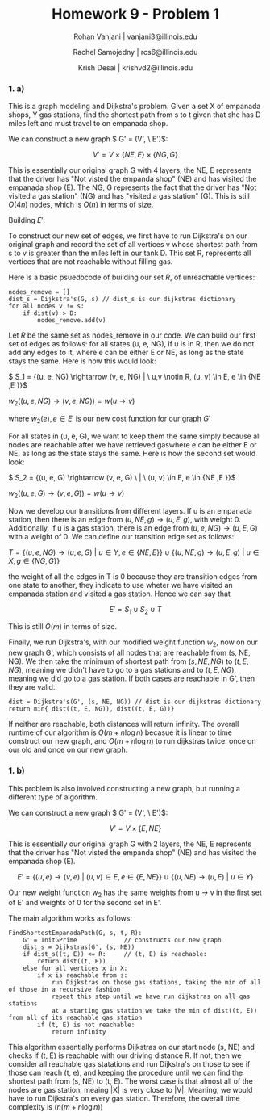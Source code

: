 <h1 style="text-align: center;">Homework 9 - Problem 1</h1>
<p style="text-align: center;">Rohan Vanjani | vanjani3@illinois.edu</p>
<p style="text-align: center;">Rachel Samojedny | rcs6@illinois.edu</p>
<p style="text-align: center;"> Krish Desai | krishvd2@illinois.edu</p>

### 1. a)

This is a graph modeling and Dijkstra's problem. Given a set X of empanada shops, Y gas stations, find the shortest path from s to t given that she has D miles left and must travel to on empanada shop.

We can construct a new graph $ G' = (V', \ E')$:

$$ V' = V \times \{NE, E\} \times \{NG, G\}$$

This is essentially our original graph G with 4 layers, the NE, E represents that the driver has "Not visted the empanda shop" (NE) and
has visited the empanada shop (E). The NG, G represents the fact that the driver has "Not visited a gas station" (NG) and has "visited a gas station" (G). This is still $O(4n)$ nodes, which is $O(n)$ in terms of size.

Building $E'$:

To construct our new set of edges, we first have to run Dijkstra's on our original graph and record the set of all vertices v whose shortest path from s to v is greater than the miles left in our tank D. This set R, represents all vertices that are not reachable without filling gas.

Here is a basic psuedocode of building our set $R$, of unreachable vertices:

```
nodes_remove = []
dist_s = Dijkstra's(G, s) // dist_s is our dijkstras dictionary
for all nodes v != s:
    if dist(v) > D:
        nodes_remove.add(v)
```

Let $R$ be the same set as nodes_remove in our code. We can build our first set of edges as follows: for all states (u, e, NG), if u is in R, then we do not add any edges to it, where e can be either E or NE, as long as the state stays the same. Here is how this would look:

$ S_1 = \{(u, e, NG) \rightarrow (v, e, NG) | \ u,v \notin R, (u, v) \in E, e \in \{NE ,E \}\}$

$w_2((u, e, NG) \rightarrow (v, e, NG)) = w(u \rightarrow v)$

where $w_2(e), e \in E'$ is our new cost function for our graph $G'$

For all states in (u, e, G), we want to keep them the same simply because all nodes are reachable after we have retrieved gaswhere e can be either E or NE, as long as the state stays the same. Here is how the second set would look:

$ S_2 = \{(u, e, G) \rightarrow (v, e, G) \ | \ (u, v) \in E, e \in \{NE ,E \}\}$

$w_2((u, e, G) \rightarrow (v, e, G)) = w(u \rightarrow v)$

Now we develop our transitions from different layers. If u is an empanada station, then there is an edge from $(u, NE, g) \rightarrow (u, E, g)$, with weight 0. Additionally, if u is a gas station, there is an edge from $(u, e, NG) \rightarrow (u, E, G)$ with a weight of 0. We can define our transition edge set as follows:

$T = \{ (u, e, NG) \rightarrow (u, e, G) \ | \ u \in Y, e \in \{NE ,E\} \} \ \cup \ \{ (u, NE, g) \rightarrow (u, E, g) \ | \ u \in X, g \in \{NG ,G\} \}$

the weight of all the edges in T is 0 because they are transition edges from one state to another, they indicate to use wheter we have visited an empanada station and visited a gas station. Hence we can say that

$$E' = S_1 \cup S_2 \cup T$$

This is still $O(m)$ in terms of size.

Finally, we run Dijkstra's, with our modified weight function $w_2$, now on our new graph G', which consists of all nodes that are reachable from (s, NE, NG). We then take the minimum of shortest path from $(s, NE, NG)$ to $(t, E, NG)$, meaning we didn't have to go to a gas stations and to $(t, E, NG)$, meaning we did go to a gas station. If both cases are reachable in G', then they are valid.

```
dist = Dijkstra's(G', (s, NE, NG)) // dist is our dijkstras dictionary
return min{ dist((t, E, NG)), dist((t, E, G))}
```

If neither are reachable, both distances will return infinity. The overall runtime of our algorithm is $O(m + n\log n)$ becasue it is linear to time construct our new graph, and $O(m + n\log n)$ to run dijkstras twice: once on our old and once on our new graph.

### 1. b)

This problem is also involved constructing a new graph, but running a different type of algorithm.

We can construct a new graph $ G' = (V', \ E')$:

$$ V' = V \times \{E, NE \}$$

This is essentially our original graph G with 2 layers, the NE, E represents that the driver has "Not visted the empanda shop" (NE) and
has visited the empanada shop (E).

$$E' = \{(u, e) \rightarrow (v, e) \ | \ (u, v) \in E, e \in \{E, NE \}\} \ \cup \ \{ (u, NE) \rightarrow (u, E) \ | \ u \in Y\}$$

Our new weight function $w_2$ has the same weights from u -> v in the first set of E' and weights of 0 for the second set in E'.

The main algorithm works as follows:

```
FindShortestEmpanadaPath(G, s, t, R):
    G' = InitGPrime             // constructs our new graph
    dist_s = Dijkstras(G', (s, NE))
    if dist_s((t, E)) <= R:     // (t, E) is reachable:
        return dist((t, E))
    else for all vertices x in X:
        if x is reachable from s:
            run Dijkstras on those gas stations, taking the min of all of those in a recursive fashion
            repeat this step until we have run dijkstras on all gas stations
            at a starting gas station we take the min of dist((t, E)) from all of its reachable gas station
        if (t, E) is not reachable:
            return infinity
```

This algorithm essentially performs Dijkstras on our start node (s, NE) and checks if (t, E) is reachable with our driving distance R. If not, then we consider all reachable gas statations and run Dijkstra's on those to see if those can reach (t, e), and keeping the procedure until we can find the shortest path from (s, NE) to (t, E). The worst case is that almost all of the nodes are gas station, meaing |X| is very close to |V|. Meaning, we would have to run Dijkstra's on every gas station. Therefore, the overall time complexity is $(n(m + n\log n))$
